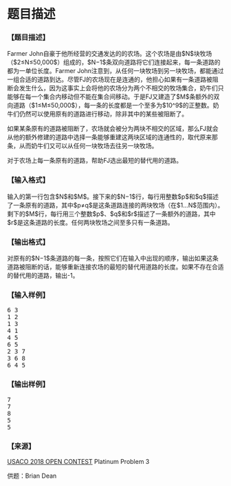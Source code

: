 # 题目描述


<h3>
【题目描述】
</h3>
<p>
Farmer John自豪于他所经营的交通发达的的农场。这个农场是由$N$块牧场（$2≤N≤50,000$）组成的，$N−1$条双向道路将它们连接起来，每一条道路的都为一单位长度。Farmer John注意到，从任何一块牧场到另一块牧场，都能通过一组合适的道路到达。尽管FJ的农场现在是连通的，他担心如果有一条道路被阻断会发生什么，因为这事实上会将他的农场分为两个不相交的牧场集合，奶牛们只能够在每一个集合内移动但不能在集合间移动。于是FJ又建造了$M$条额外的双向道路（$1≤M≤50,000$），每一条的长度都是一个至多为$10^9$的正整数。奶牛们仍然可以使用原有的道路进行移动，除非其中的某些被阻断了。
</p>
<p>
如果某条原有的道路被阻断了，农场就会被分为两块不相交的区域，那么FJ就会从他的额外修建的道路中选择一条能够重建这两块区域的连通性的，取代原来那条，从而奶牛们又可以从任何一块牧场去往另一块牧场。
</p>
<p>
对于农场上每一条原有的道路，帮助FJ选出最短的替代用的道路。
</p>
<h3>
【输入格式】
</h3>
<p>
输入的第一行包含$N$和$M$。接下来的$N−1$行，每行用整数$p$和$q$描述了一条原有的道路，其中$p≠q$是这条道路连接的两块牧场（在$1…N$范围内）。剩下的$M$行，每行用三个整数$p$、$q$和$r$描述了一条额外的道路，其中$r$是这条道路的长度。任何两块牧场之间至多只有一条道路。
</p>
<h3>
【输出格式】
</h3>
<p>
对原有的$N−1$条道路的每一条，按照它们在输入中出现的顺序，输出如果这条道路被阻断的话，能够重新连接农场的最短的替代用道路的长度。如果不存在合适的替代用的道路，输出-1。
</p>
<h3>
【输入样例】
</h3>
<pre>6 3
1 2
1 3
4 1
4 5
6 5
2 3 7
3 6 8
6 4 5
</pre>
<h3>
【输出样例】
</h3>
<pre>7
7
8
5
5
</pre>
<h3>
【来源】
</h3>
<p>
<a href="http://www.usaco.org/index.php?page=open18results" target="_blank">USACO 2018 OPEN CONTEST</a> Platinum Problem 3
</p>
<p>
供题：Brian Dean
</p>
